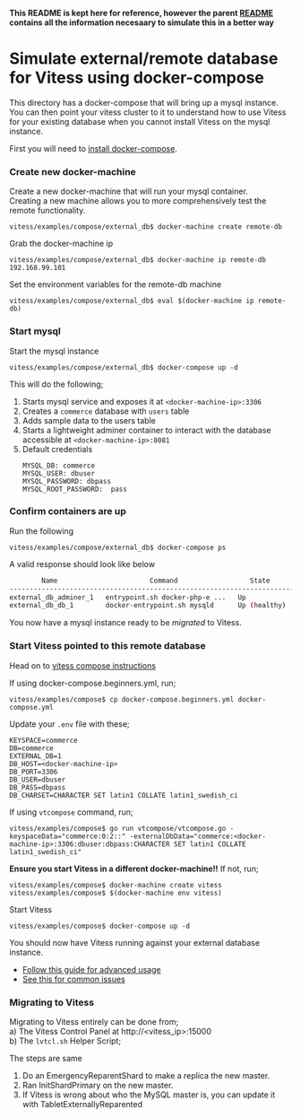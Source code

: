 **This README is kept here for reference, however the parent [README](../README) contains all the information necesaary to simulate this in a better way**

# Simulate external/remote database for Vitess using docker-compose 

This directory has a docker-compose that will bring up a mysql instance.
You can then point your vitess cluster to it to understand how to use Vitess for your existing database 
when you cannot install Vitess on the mysql instance.

First you will need to [install docker-compose](https://docs.docker.com/compose/install/).


### Create new docker-machine
Create a new docker-machine that will run your mysql container.  
Creating a new machine allows you to more comprehensively test the remote functionality.
```
vitess/examples/compose/external_db$ docker-machine create remote-db
```

Grab the docker-machine ip
```
vitess/examples/compose/external_db$ docker-machine ip remote-db
192.168.99.101
```

Set the environment variables for the remote-db machine
```
vitess/examples/compose/external_db$ eval $(docker-machine ip remote-db)
```

### Start mysql
Start the mysql instance
```
vitess/examples/compose/external_db$ docker-compose up -d
```
This will do the following;
1. Starts mysql service and exposes it at `<docker-machine-ip>:3306`  
2. Creates a `commerce` database with `users` table  
3. Adds sample data to the users table
4. Starts a lightweight adminer container to interact with the database accessible at `<docker-machine-ip>:8081`  
5. Default credentials  
   ```
   MYSQL_DB: commerce
   MYSQL_USER: dbuser  
   MYSQL_PASSWORD: dbpass  
   MYSQL_ROOT_PASSWORD:  pass
   ```

### Confirm containers are up
Run the following
```
vitess/examples/compose/external_db$ docker-compose ps
```

A valid response should look like below
```sh
        Name                       Command                  State                     Ports
---------------------------------------------------------------------------------------------------------
external_db_adminer_1   entrypoint.sh docker-php-e ...   Up             0.0.0.0:8081->8080/tcp
external_db_db_1        docker-entrypoint.sh mysqld      Up (healthy)   0.0.0.0:3306->3306/tcp, 33060/tcp
```
You now have a mysql instance ready to be *migrated* to Vitess.

### Start Vitess pointed to this remote database
Head on to [vitess compose instructions](../README.md )  

If using docker-compose.beginners.yml, run;  
```
vitess/examples/compose$ cp docker-compose.beginners.yml docker-compose.yml
```
Update your `.env` file with these;  
```
KEYSPACE=commerce
DB=commerce
EXTERNAL_DB=1
DB_HOST=<docker-machine-ip>
DB_PORT=3306
DB_USER=dbuser
DB_PASS=dbpass
DB_CHARSET=CHARACTER SET latin1 COLLATE latin1_swedish_ci
```


If using `vtcompose` command, run;  
```
vitess/examples/compose$ go run vtcompose/vtcompose.go -keyspaceData="commerce:0:2::" -externalDbData="commerce:<docker-machine-ip>:3306:dbuser:dbpass:CHARACTER SET latin1 COLLATE latin1_swedish_ci"
```

**Ensure you start Vitess in a different docker-machine!!**
If not, run;
```
vitess/examples/compose$ docker-machine create vitess
vitess/examples/compose$ $(docker-machine env vitess)
```

Start Vitess
```
vitess/examples/compose$ docker-compose up -d
```

You should now have Vitess running against your external database instance.
 
* [Follow this guide for advanced usage](../README.md#advanced-usage "Advanced Usage" )  
* [See this for common issues](../README.md#common-errors "Common Issues" )  

### Migrating to Vitess
Migrating to Vitess entirely can be done from;  
a) The Vitess Control Panel at http://<vitess_ip>:15000  
b) The `lvtcl.sh` Helper Script;  

The steps are same
1. Do an EmergencyReparentShard to make a replica the new master.
2. Ran InitShardPrimary on the new master.
3. If Vitess is wrong about who the MySQL master is, you can update it with TabletExternallyReparented
